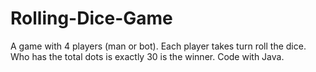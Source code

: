 # Rolling-Dice-Game
A game with 4 players (man or bot). Each player takes turn roll the dice. Who has the total dots is exactly 30 is the winner.
Code with Java.
